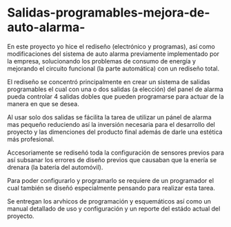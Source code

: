 # Salidas-programables-mejora-de-auto-alarma-
En este proyecto yo hice el rediseño (electrónico y programas), así como modificaciones del sistema de auto alarma previamente implementado por la empresa, solucionando los problemas de consumo de energía y mejorando el circuito funcional (la parte automática) con un rediseño total.

El rediseño se concentró principalmente en crear un sistema de salidas programables el cual con una o dos salidas (a elección) del panel de alarma pueda controlar 4 salidas dobles que pueden programarse para actuar de la manera en que se desea.

Al usar solo dos salidas se fácilita la tarea de utilizar un pánel de alarma mas pequeño reduciendo así la inversión necesaria para el desarrollo del proyecto y las dimenciones del producto final además de darle una estética más profesional.

Accesoriamente se rediseñó toda la configuración de sensores previos para así subsanar los errores de diseño previos que causaban que la enería se drenara (la batería del automóvil).

Para poder configurarlo y programarlo se requiere de un programador el cual también se diseñó especialmente pensando para realizar esta tarea.

Se entregan los arvhicos de programación y esquemáticos así como un manual detallado de uso y configuración y un reporte del estádo actual del proyecto.
